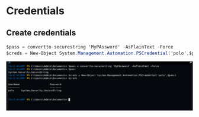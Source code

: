 # Credentials

## Create credentials

```csharp
$pass = convertto-securestring 'MyPAssword' -AsPlainText -Force
$creds = New-Object System.Management.Automation.PSCredential('polo',$pass)
```

![](../../.gitbook/assets/image%20%28188%29.png)

